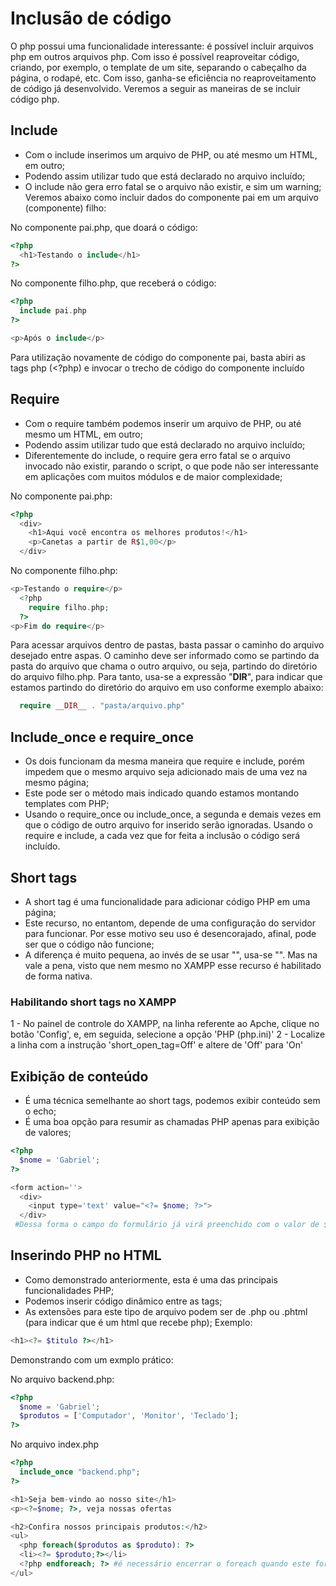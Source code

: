 # Inclusão de código

O php possui uma funcionalidade interessante: é possível incluir arquivos php em outros arquivos php. Com isso é possível reaproveitar código, criando, por exemplo, o template de um site, separando o cabeçalho da página, o rodapé, etc. Com isso, ganha-se eficiência no reaproveitamento de código já desenvolvido. Veremos a seguir as maneiras de se incluir código php.

## Include
- Com o include inserimos um arquivo de PHP, ou até mesmo um HTML, em outro;
- Podendo assim utilizar tudo que está declarado no arquivo incluído;
- O include não gera erro fatal se o arquivo não existir, e sim um warning;
Veremos abaixo como incluir dados do componente pai em um arquivo (componente) filho:

No componente pai.php, que doará o código:
```php
<?php
  <h1>Testando o include</h1>
?>
```

No componente filho.php, que receberá o código:
```php
<?php
  include pai.php
?>

<p>Após o include</p>
```
Para utilização novamente de código do componente pai, basta abiri as tags php (<?php) e invocar o trecho de código do componente incluído

## Require
- Com o require também podemos inserir um arquivo de PHP, ou até mesmo um HTML, em outro;
- Podendo assim utilizar tudo que está declarado no arquivo incluído;
- Diferentemente do include, o require gera erro fatal se o arquivo invocado não existir, parando o script, o que pode não ser interessante em aplicações com muitos módulos e de maior complexidade;

No componente pai.php:
```php
<?php
  <div>
    <h1>Aqui você encontra os melhores produtos!</h1>
    <p>Canetas a partir de R$1,00</p>
  </div>
```

No componente filho.php:
```php
<p>Testando o require</p>
  <?php
    require filho.php;
  ?>
<p>Fim do require</p>
```
Para acessar arquivos dentro de pastas, basta passar o caminho do arquivo desejado entre aspas. O caminho deve ser informado como se partindo da pasta do arquivo que chama o outro arquivo, ou seja, partindo do diretório do arquivo filho.php. Para tanto, usa-se a expressão "__DIR__", para indicar que estamos partindo do diretório do arquivo em uso conforme exemplo abaixo:
```php
  require __DIR__ . "pasta/arquivo.php"
```

## Include_once e require_once
- Os dois funcionam da mesma maneira que require e include, porém impedem que o mesmo arquivo seja adicionado mais de uma vez na mesmo página;
- Este pode ser o método mais indicado quando estamos montando templates com PHP;
- Usando o require_once ou include_once, a segunda e demais vezes em que o código de outro arquivo for inserido serão ignoradas. Usando o require e include, a cada vez que for feita a inclusão o código será incluído.

## Short tags
- A short tag é uma funcionalidade para adicionar código PHP em uma página;
- Este recurso, no entantom, depende de uma configuração do servidor para funcionar. Por esse motivo seu uso é desencorajado, afinal,  pode ser que o código não funcione;
- A diferença é muito pequena, ao invés de se usar "<?php (...) ?>", usa-se "<? (...) ?>". Mas na vale a pena, visto que nem mesmo no XAMPP esse recurso é habilitado de forma nativa.

### Habilitando short tags no XAMPP
1 - No painel de controle do XAMPP, na linha referente ao Apche, clique no botão 'Config', e, em seguida, selecione a opção 'PHP (php.ini)'
2 - Localize a linha com a instrução 'short_open_tag=Off' e altere de 'Off' para 'On'

## Exibição de conteúdo
- É uma técnica semelhante ao short tags, podemos exibir conteúdo sem o echo;
- É uma boa opção para resumir as chamadas PHP apenas para exibição de valores;

```php
<?php
  $nome = 'Gabriel';
?>

<form action=''>
  <div>
    <input type='text' value="<?= $nome; ?>">
  </div>
 #Dessa forma o campo do formulário já virá preenchido com o valor de $nome;
 ```

## Inserindo PHP no HTML
- Como demonstrado anteriormente, esta é uma das principais funcionalidades PHP;
- Podemos inserir código dinâmico entre as tags;
- As extensões para este tipo de arquivo podem ser de .php ou .phtml (para indicar que é um html que recebe php);
Exemplo:
 ```php
<h1><?= $titulo ?></h1>
```
Demonstrando com um exmplo prático:

No arquivo backend.php:
```php
<?php
  $nome = 'Gabriel';
  $produtos = ['Computador', 'Monitor', 'Teclado'];
?>
```

No arquivo index.php
```php
<?php
  include_once "backend.php";
?>

<h1>Seja bem-vindo ao nosso site</h1>
<p><?=$nome; ?>, veja nossas ofertas

<h2>Confira nossos principais produtos:</h2>
<ul>
  <php foreach($produtos as $produto): ?>
  <li><?= $produto;?></li>
  <?php endforeach; ?> #é necessário encerrar o foreach quando este for inserido em um trecho de html
</ul>
```





















